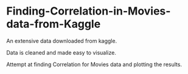 # Finding-Correlation-in-Movies-data-from-Kaggle

An extensive data downloaded from kaggle.

Data is cleaned and made easy to visualize.

Attempt at finding Correlation for Movies data and plotting the results.
